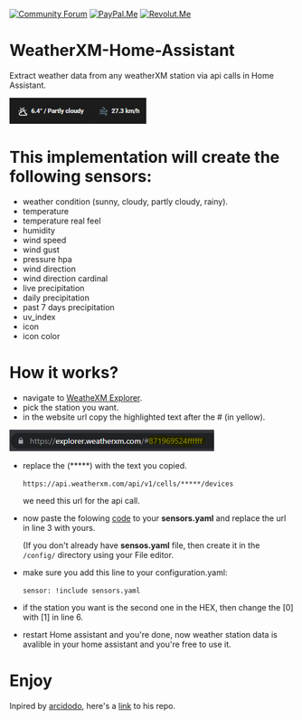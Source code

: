 [![Community Forum][community_forum_shield]][community_forum]<!-- anashost_support_badges_start -->
[![PayPal.Me][paypal_me_shield]][paypal_me]
[![Revolut.Me][revolut_me_shield]][revolut_me]
<!-- anashost_support_badges_end -->

# WeatherXM-Home-Assistant
Extract weather data from any weatherXM station via api calls in Home Assistant.

![Alt text](imgs/ha-img1.png "link")

# This implementation will create the following sensors:
* weather condition (sunny, cloudy, partly cloudy, rainy).
* temperature
* temperature real feel
* humidity
* wind speed
* wind gust
* pressure hpa
* wind direction
* wind direction cardinal
* live precipitation
* daily precipitation
* past 7 days precipitation
* uv_index
* icon 
* icon color

# How it works?
* navigate to [WeatheXM Explorer](https://explorer.weatherxm.com/).
* pick the station you want.
* in the website url copy the highlighted text after the # (in yellow).

![Alt text](imgs/link.png "link")

* replace the (*****) with the text you copied.

  `https://api.weatherxm.com/api/v1/cells/*****/devices`

  we need this url for the api call.
* now paste the folowing [code](sensors.yaml) to your **sensors.yaml** and replace the url in line 3 with yours.
  
  (If you don't already have **sensos.yaml** file, then create it in the `/config/` directory using your File editor.
* make sure you add this line to your configuration.yaml:

  `sensor: !include sensors.yaml`
* if the station you want is the second one in the HEX, then change the [0] with [1] in line 6.
* restart Home assistant and you're done, now weather station data is avalible in your home assistant and you're free to use it.

# Enjoy

Inpired by [arcidodo](https://github.com/arcidodo), here's a [link](https://github.com/arcidodo/WeatherXM-Home-Assistant) to his repo.

[latest_release]: https://github.com/Anashost/WeatherXM-Home-Assistant/releases/latest

[releases_shield]: https://img.shields.io/github/release/Anashost/WeatherXM-Home-Assistant.svg?style=popout

[releases]: https://github.com/Anashost/WeatherXM-Home-Assistant/releases

[community_forum_shield]: https://img.shields.io/static/v1.svg?label=%20&message=Forum&style=popout&color=41bdf5&logo=HomeAssistant&logoColor=white

[community_forum]: https://community.home-assistant.io/t/weatherxm-integration-in-home-assistant/521667

[paypal_me_shield]: https://img.shields.io/static/v1.svg?label=%20&message=PayPal.Me&logo=paypal

[paypal_me]: https://www.paypal.me/anashost

[revolut_me_shield]: https://img.shields.io/static/v1.svg?label=%20&message=Revolut&logo=revolut

[revolut_me]: https://revolut.me/anas4e
